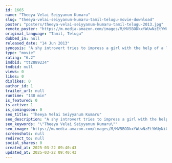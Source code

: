 ```yaml
---
id: 1665
name: "Theeya Velai Seiyyanum Kumaru"
slug: "theeya-velai-seiyyanum-kumaru-tamil-telugu-movie-download"
poster: "posters/theeya-velai-seiyyanum-kumaru-tamil-telugu-2013.jpg"
remote_poster: "https://m.media-amazon.com/images/M/MV5BODkxYWUwNzEtYWUyNi00NGY1LWJjNmEtMTg2MTQyZTM4ZTY5XkEyXkFqcGdeQXVyMTEzNzg0Mjkx._V1_SX300.jpg"
original_language: "Tamil, Telugu"
dubbed_in: null
released_date: "14 Jun 2013"
synopsis: "A shy introvert tries to impress a girl with the help of a love guru."
type: "movie"
rating: "6.2"
imdbid: "tt2889234"
tmdbid: null
views: 0
likes: 0
dislikes: 0
author_id: 1
trailer_url: null
runtime: "130 min"
is_featured: 0
is_active: 1
is_comingsoon: 0
seo_title: "Theeya Velai Seiyyanum Kumaru"
seo_description: "A shy introvert tries to impress a girl with the help of a love guru."
seo_keywords: "\"Theeya Velai Seiyyanum Kumaru\""
seo_image: "https://m.media-amazon.com/images/M/MV5BODkxYWUwNzEtYWUyNi00NGY1LWJjNmEtMTg2MTQyZTM4ZTY5XkEyXkFqcGdeQXVyMTEzNzg0Mjkx._V1_SX300.jpg"
screenshots: null
redirect_to: null
social_shares: 0
created_at: 2025-03-22 09:40:43
updated_at: 2025-03-22 09:40:43
---
```


